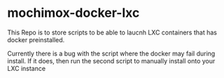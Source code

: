 # mochimox-docker-lxc

This Repo is to store scripts to be able to laucnh LXC containers that has docker preinstalled.

Currently there is a bug with the script where the docker may fail during install. If it does, then run the second script to manually install onto your LXC instance
